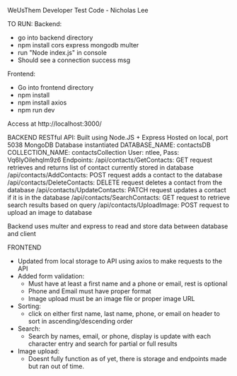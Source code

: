 WeUsThem Developer Test Code - Nicholas Lee

TO RUN:
Backend:
- go into backend directory
- npm install cors express mongodb multer
- run "Node index.js" in console
- Should see a connection success msg

Frontend:
- Go into frontend directory
- npm install
- npm install axios
- npm run dev

Access at http://localhost:3000/

BACKEND
RESTful API:
Built using Node.JS + Express
Hosted on local, port 5038
MongoDB Database instantiated
DATABASE_NAME: contactsDB
COLLECTION_NAME: contactsCollection
User: ntlee, Pass: Vq6lyOilehqIm9z6
Endpoints:
/api/contacts/GetContacts: GET request retrieves and returns list of contact currently stored in database
/api/contacts/AddContacts: POST request adds a contact to the database
/api/contacts/DeleteContacts: DELETE request deletes a contact from the database
/api/contacts/UpdateContacts: PATCH request updates a contact if it is in the database
/api/contacts/SearchContacts: GET request to retrieve search results based on query
/api/contacts/UploadImage: POST request to upload an image to database

Backend uses multer and express to read and store data between database and client

FRONTEND
- Updated from local storage to API using axios to make requests to the API
- Added form validation:
    - Must have at least a first name and a phone or email, rest is optional
    - Phone and Email must have proper format
    - Image upload must be an image file or proper image URL
- Sorting:
    - click on either first name, last name, phone, or email on header to sort in ascending/descending order
- Search:
    - Search by names, email, or phone, display is update with each character entry and search for partial or full results
- Image upload:
    - Doesnt fully function as of yet, there is storage and endpoints made but ran out of time.
